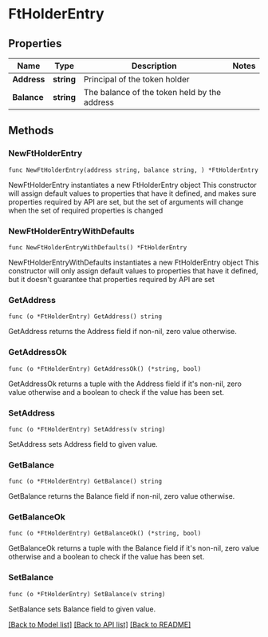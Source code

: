 # FtHolderEntry

## Properties

Name | Type | Description | Notes
------------ | ------------- | ------------- | -------------
**Address** | **string** | Principal of the token holder | 
**Balance** | **string** | The balance of the token held by the address | 

## Methods

### NewFtHolderEntry

`func NewFtHolderEntry(address string, balance string, ) *FtHolderEntry`

NewFtHolderEntry instantiates a new FtHolderEntry object
This constructor will assign default values to properties that have it defined,
and makes sure properties required by API are set, but the set of arguments
will change when the set of required properties is changed

### NewFtHolderEntryWithDefaults

`func NewFtHolderEntryWithDefaults() *FtHolderEntry`

NewFtHolderEntryWithDefaults instantiates a new FtHolderEntry object
This constructor will only assign default values to properties that have it defined,
but it doesn't guarantee that properties required by API are set

### GetAddress

`func (o *FtHolderEntry) GetAddress() string`

GetAddress returns the Address field if non-nil, zero value otherwise.

### GetAddressOk

`func (o *FtHolderEntry) GetAddressOk() (*string, bool)`

GetAddressOk returns a tuple with the Address field if it's non-nil, zero value otherwise
and a boolean to check if the value has been set.

### SetAddress

`func (o *FtHolderEntry) SetAddress(v string)`

SetAddress sets Address field to given value.


### GetBalance

`func (o *FtHolderEntry) GetBalance() string`

GetBalance returns the Balance field if non-nil, zero value otherwise.

### GetBalanceOk

`func (o *FtHolderEntry) GetBalanceOk() (*string, bool)`

GetBalanceOk returns a tuple with the Balance field if it's non-nil, zero value otherwise
and a boolean to check if the value has been set.

### SetBalance

`func (o *FtHolderEntry) SetBalance(v string)`

SetBalance sets Balance field to given value.



[[Back to Model list]](../README.md#documentation-for-models) [[Back to API list]](../README.md#documentation-for-api-endpoints) [[Back to README]](../README.md)


